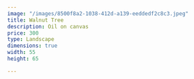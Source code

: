 ```yaml
---
image: "/images/8500f8a2-1038-412d-a139-eeddedf2c8c3.jpeg"
title: Walnut Tree
description: Oil on canvas
price: 300
type: Landscape
dimensions: true
width: 55
height: 65

---
```

